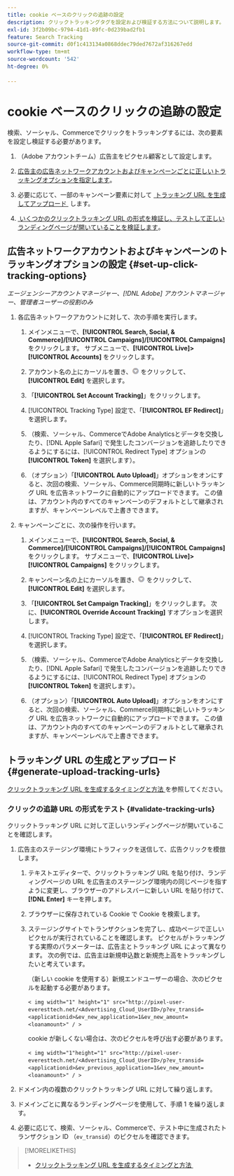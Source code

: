 ```yaml
---
title: cookie ベースのクリックの追跡の設定
description: クリックトラッキングタグを設定および検証する方法について説明します。
exl-id: 3f2b09bc-9794-41d1-89fc-0d239bad2fb1
feature: Search Tracking
source-git-commit: d0f1c413134a0868ddec79ded7672af316267edd
workflow-type: tm+mt
source-wordcount: '542'
ht-degree: 0%

---
```


# cookie ベースのクリックの追跡の設定

検索、ソーシャル、Commerceでクリックをトラッキングするには、次の要素を設定し検証する必要があります。

1. （Adobe アカウントチーム）広告主をピクセル顧客として設定します。

1. [&#x200B; 広告主の広告ネットワークアカウントおよびキャンペーンごとに正しいトラッキングオプションを指定します &#x200B;](#set-up-click-tracking-options)。

1. 必要に応じて、一部のキャンペーン要素に対して [&#x200B; トラッキング URL を生成してアップロード &#x200B;](#generate-upload-tracking-urls) します。

1. [&#x200B; いくつかのクリックトラッキング URL の形式を検証し、テストして正しいランディングページが開いていることを検証します &#x200B;](#validate-tracking-urls)。

## 広告ネットワークアカウントおよびキャンペーンのトラッキングオプションの設定 {#set-up-click-tracking-options}

*エージェンシーアカウントマネージャー、[!DNL Adobe] アカウントマネージャー、管理者ユーザーの役割のみ*

1. 各広告ネットワークアカウントに対して、次の手順を実行します。

   1. メインメニューで、**[!UICONTROL Search, Social, & Commerce]/[!UICONTROL Campaigns]/[!UICONTROL Campaigns]** をクリックします。 サブメニューで、**[!UICONTROL Live]>[!UICONTROL Accounts]** をクリックします。

   1. アカウント名の上にカーソルを置き、![&#x200B; メニューアイコン &#x200B;](/help/search-social-commerce/assets/arrow-dropdown-menu.png " メニューアイコン ") をクリックして、**[!UICONTROL Edit]** を選択します。

   1. 「**[!UICONTROL Set Account Tracking]**」をクリックします。

   1. [!UICONTROL Tracking Type] 設定で、「**[!UICONTROL EF Redirect]**」を選択します。

   1. （検索、ソーシャル、CommerceでAdobe Analyticsとデータを交換したり、[!DNL Apple Safari] で発生したコンバージョンを追跡したりできるようにするには、[!UICONTROL Redirect Type] オプションの **[!UICONTROL Token]** を選択します）。

   1. （オプション）「**[!UICONTROL Auto Upload]**」オプションをオンにすると、次回の検索、ソーシャル、Commerce同期時に新しいトラッキング URL を広告ネットワークに自動的にアップロードできます。 この値は、アカウント内のすべてのキャンペーンのデフォルトとして継承されますが、キャンペーンレベルで上書きできます。

1. キャンペーンごとに、次の操作を行います。

   1. メインメニューで、**[!UICONTROL Search, Social, & Commerce]/[!UICONTROL Campaigns]/[!UICONTROL Campaigns]** をクリックします。 サブメニューで、**[!UICONTROL Live]>[!UICONTROL Campaigns]** をクリックします。

   1. キャンペーン名の上にカーソルを置き、![&#x200B; メニューアイコン &#x200B;](/help/search-social-commerce/assets/arrow-dropdown-menu.png " メニューアイコン ") をクリックして、**[!UICONTROL Edit]** を選択します。

   1. 「**[!UICONTROL Set Campaign Tracking]**」をクリックします。 次に、**[!UICONTROL Override Account Tracking]** すオプションを選択します。

   1. [!UICONTROL Tracking Type] 設定で、「**[!UICONTROL EF Redirect]**」を選択します。

   1. （検索、ソーシャル、CommerceでAdobe Analyticsとデータを交換したり、[!DNL Apple Safari] で発生したコンバージョンを追跡したりできるようにするには、[!UICONTROL Redirect Type] オプションの **[!UICONTROL Token]** を選択します）。

   1. （オプション）「**[!UICONTROL Auto Upload]**」オプションをオンにすると、次回の検索、ソーシャル、Commerce同期時に新しいトラッキング URL を広告ネットワークに自動的にアップロードできます。 この値は、アカウント内のすべてのキャンペーンのデフォルトとして継承されますが、キャンペーンレベルで上書きできます。

## トラッキング URL の生成とアップロード {#generate-upload-tracking-urls}

[&#x200B; クリックトラッキング URL を生成するタイミングと方法 &#x200B;](/help/search-social-commerce/tracking/click-tracking-ways-to-generate.md) を参照してください。

### クリックの追跡 URL の形式をテスト {#validate-tracking-urls}

クリックトラッキング URL に対して正しいランディングページが開いていることを確認します。

1. 広告主のステージング環境にトラフィックを送信して、広告クリックを模倣します。

   1. テキストエディターで、クリックトラッキング URL を貼り付け、ランディングページの URL を広告主のステージング環境内の同じページを指すように変更し、ブラウザーのアドレスバーに新しい URL を貼り付けて、**[!DNL Enter]** キーを押します。

   1. ブラウザーに保存されている Cookie で Cookie を検索します。

   1. ステージングサイトでトランザクションを完了し、成功ページで正しいピクセルが実行されていることを確認します。 ピクセルがトラッキングする実際のパラメーターは、広告主とトラッキング URL によって異なります。 次の例では、広告主は新規申込数と新規売上高をトラッキングしたいと考えています。

      （新しい cookie を使用する）新規エンドユーザーの場合、次のピクセルを起動する必要があります。

      `< img width="1" height="1" src="http://pixel-user-everesttech.net/<Advertising_Cloud_UserID>/p?ev_transid=<applicationid>&ev_new_application=1&ev_new_amount=<loanamount>" / >`

      cookie が新しくない場合は、次のピクセルを呼び出す必要があります。

      `< img width="1"height="1" src="http://pixel-user-everesttech.net/<Advertising_Cloud_UserID>/p?ev_transid=<applicationid>&ev_previous_application=1&ev_new_amount=<loanamount>" / >`


1. ドメイン内の複数のクリックトラッキング URL に対して繰り返します。

1. ドメインごとに異なるランディングページを使用して、手順 1 を繰り返します。

1. 必要に応じて、検索、ソーシャル、Commerceで、テスト中に生成されたトランザクション ID （`ev_transid`）のピクセルを確認できます。

>[!MORELIKETHIS]
>
>* [&#x200B; クリックトラッキング URL を生成するタイミングと方法 &#x200B;](/help/search-social-commerce/tracking/click-tracking-ways-to-generate.md)
